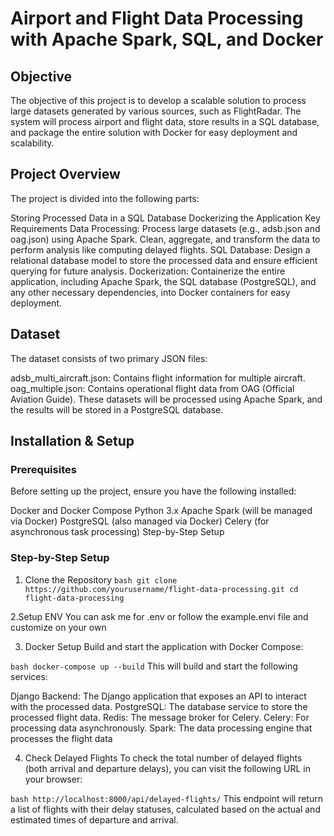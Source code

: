 # Airport and Flight Data Processing with Apache Spark, SQL, and Docker
## Objective
The objective of this project is to develop a scalable solution to process large datasets generated by various sources, such as FlightRadar. The system will process airport and flight data, store results in a SQL database, and package the entire solution with Docker for easy deployment and scalability.

## Project Overview
The project is divided into the following parts:

Storing Processed Data in a SQL Database
Dockerizing the Application
Key Requirements
Data Processing: Process large datasets (e.g., adsb.json and oag.json) using Apache Spark. Clean, aggregate, and transform the data to perform analysis like computing delayed flights.
SQL Database: Design a relational database model to store the processed data and ensure efficient querying for future analysis.
Dockerization: Containerize the entire application, including Apache Spark, the SQL database (PostgreSQL), and any other necessary dependencies, into Docker containers for easy deployment.

## Dataset
The dataset consists of two primary JSON files:

adsb_multi_aircraft.json: Contains flight information for multiple aircraft.
oag_multiple.json: Contains operational flight data from OAG (Official Aviation Guide).
These datasets will be processed using Apache Spark, and the results will be stored in a PostgreSQL database.

## Installation & Setup
### Prerequisites
Before setting up the project, ensure you have the following installed:

Docker and Docker Compose
Python 3.x
Apache Spark (will be managed via Docker)
PostgreSQL (also managed via Docker)
Celery (for asynchronous task processing)
Step-by-Step Setup

### Step-by-Step Setup
1. Clone the Repository
`bash
git clone https://github.com/yourusername/flight-data-processing.git
cd flight-data-processing`

2.Setup ENV
You can ask me for .env or follow the example.envi file and customize on your own

3. Docker Setup
Build and start the application with Docker Compose:

`bash
docker-compose up --build`
This will build and start the following services:

Django Backend: The Django application that exposes an API to interact with the processed data.
PostgreSQL: The database service to store the processed flight data.
Redis: The message broker for Celery.
Celery: For processing data asynchronously.
Spark: The data processing engine that processes the flight data

4. Check Delayed Flights
To check the total number of delayed flights (both arrival and departure delays), you can visit the following URL in your browser:

`bash
http://localhost:8000/api/delayed-flights/`
This endpoint will return a list of flights with their delay statuses, calculated based on the actual and estimated times of departure and arrival.

